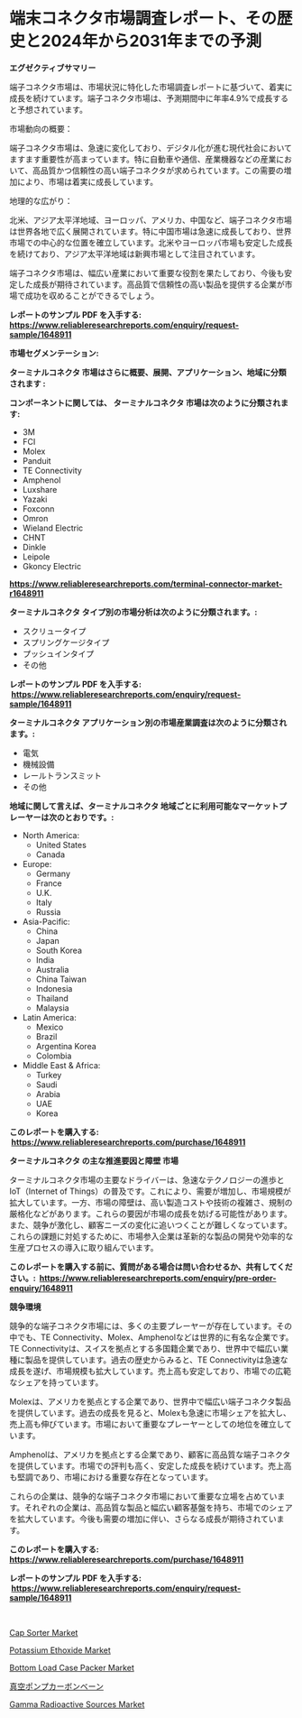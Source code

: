 <p><h1>端末コネクタ市場調査レポート、その歴史と2024年から2031年までの予測</h1></p><p><strong>エグゼクティブサマリー</strong></p>
<p><p>端子コネクタ市場は、市場状況に特化した市場調査レポートに基づいて、着実に成長を続けています。端子コネクタ市場は、予測期間中に年率4.9%で成長すると予想されています。</p><p>市場動向の概要：</p><p>端子コネクタ市場は、急速に変化しており、デジタル化が進む現代社会においてますます重要性が高まっています。特に自動車や通信、産業機器などの産業において、高品質かつ信頼性の高い端子コネクタが求められています。この需要の増加により、市場は着実に成長しています。</p><p>地理的な広がり：</p><p>北米、アジア太平洋地域、ヨーロッパ、アメリカ、中国など、端子コネクタ市場は世界各地で広く展開されています。特に中国市場は急速に成長しており、世界市場での中心的な位置を確立しています。北米やヨーロッパ市場も安定した成長を続けており、アジア太平洋地域は新興市場として注目されています。</p><p>端子コネクタ市場は、幅広い産業において重要な役割を果たしており、今後も安定した成長が期待されています。高品質で信頼性の高い製品を提供する企業が市場で成功を収めることができるでしょう。</p></p>
<p><strong>レポートのサンプル PDF を入手する: <a href="https://www.reliableresearchreports.com/enquiry/request-sample/1648911">https://www.reliableresearchreports.com/enquiry/request-sample/1648911</a></strong></p>
<p><strong>市場セグメンテーション:</strong></p>
<p><strong> ターミナルコネクタ 市場はさらに概要、展開、アプリケーション、地域に分類されます :</strong></p>
<p><strong>コンポーネントに関しては、 ターミナルコネクタ 市場は次のように分類されます: &nbsp;</strong></p>
<p><ul><li>3M</li><li>FCI</li><li>Molex</li><li>Panduit</li><li>TE Con​​nectivity</li><li>Amphenol</li><li>Luxshare</li><li>Yazaki</li><li>Foxconn</li><li>Omron</li><li>Wieland Electric</li><li>CHNT</li><li>Dinkle</li><li>Leipole</li><li>Gkoncy Electric</li></ul></p>
<p><strong><a href="https://www.reliableresearchreports.com/terminal-connector-market-r1648911">https://www.reliableresearchreports.com/terminal-connector-market-r1648911</a></strong></p>
<p><strong> ターミナルコネクタ タイプ別の市場分析は次のように分類されます。:</strong></p>
<p><ul><li>スクリュータイプ</li><li>スプリングケージタイプ</li><li>プッシュインタイプ</li><li>その他</li></ul></p>
<p><strong>レポートのサンプル PDF を入手する: &nbsp;<a href="https://www.reliableresearchreports.com/enquiry/request-sample/1648911">https://www.reliableresearchreports.com/enquiry/request-sample/1648911</a></strong></p>
<p><strong> ターミナルコネクタ アプリケーション別の市場産業調査は次のように分類されます。:</strong></p>
<p><ul><li>電気</li><li>機械設備</li><li>レールトランスミット</li><li>その他</li></ul></p>
<p><strong>地域に関して言えば、ターミナルコネクタ 地域ごとに利用可能なマーケットプレーヤーは次のとおりです。:</strong></p>
<p><ul>
    <li>
        North America:
        <ul>
            <li>United States</li>
            <li>Canada</li>
        </ul>
    </li>
    <li>
        Europe:
        <ul>
            <li>Germany</li>
            <li>France</li>
            <li>U.K.</li>
            <li>Italy</li>
            <li>Russia</li>
        </ul>
    </li>
    <li>
        Asia-Pacific:
        <ul>
            <li>China</li>
            <li>Japan</li>
            <li>South Korea</li>
            <li>India</li>
            <li>Australia</li>
            <li>China Taiwan</li>
            <li>Indonesia</li>
            <li>Thailand</li>
            <li>Malaysia</li>
        </ul>
    </li>
    <li>
        Latin America:
        <ul>
            <li>Mexico</li>
            <li>Brazil</li>
            <li>Argentina Korea</li>
            <li>Colombia</li>
        </ul>
    </li>
    <li>
        Middle East & Africa:
        <ul>
            <li>Turkey</li>
            <li>Saudi</li>
            <li>Arabia</li>
            <li>UAE</li>
            <li>Korea</li>
        </ul>
    </li>
    </ul></p>
<p><strong>このレポートを購入する: &nbsp;<a href="https://www.reliableresearchreports.com/purchase/1648911">https://www.reliableresearchreports.com/purchase/1648911</a></strong></p>
<p><strong>ターミナルコネクタ の主な推進要因と障壁 市場</strong></p>
<p><p>ターミナルコネクタ市場の主要なドライバーは、急速なテクノロジーの進歩とIoT（Internet of Things）の普及です。これにより、需要が増加し、市場規模が拡大しています。一方、市場の障壁は、高い製造コストや技術の複雑さ、規制の厳格化などがあります。これらの要因が市場の成長を妨げる可能性があります。また、競争が激化し、顧客ニーズの変化に追いつくことが難しくなっています。これらの課題に対処するために、市場参入企業は革新的な製品の開発や効率的な生産プロセスの導入に取り組んでいます。</p></p>
<p><strong>このレポートを購入する前に、質問がある場合は問い合わせるか、共有してください。:&nbsp; <a href="https://www.reliableresearchreports.com/enquiry/pre-order-enquiry/1648911">https://www.reliableresearchreports.com/enquiry/pre-order-enquiry/1648911</a></strong></p>
<p><strong>競争環境</strong></p>
<p><p>競争的な端子コネクタ市場には、多くの主要プレーヤーが存在しています。その中でも、TE Connectivity、Molex、Amphenolなどは世界的に有名な企業です。TE Connectivityは、スイスを拠点とする多国籍企業であり、世界中で幅広い業種に製品を提供しています。過去の歴史からみると、TE Connectivityは急速な成長を遂げ、市場規模も拡大しています。売上高も安定しており、市場での広範なシェアを持っています。</p><p>Molexは、アメリカを拠点とする企業であり、世界中で幅広い端子コネクタ製品を提供しています。過去の成長を見ると、Molexも急速に市場シェアを拡大し、売上高も伸びています。市場において重要なプレーヤーとしての地位を確立しています。</p><p>Amphenolは、アメリカを拠点とする企業であり、顧客に高品質な端子コネクタを提供しています。市場での評判も高く、安定した成長を続けています。売上高も堅調であり、市場における重要な存在となっています。</p><p>これらの企業は、競争的な端子コネクタ市場において重要な立場を占めています。それぞれの企業は、高品質な製品と幅広い顧客基盤を持ち、市場でのシェアを拡大しています。今後も需要の増加に伴い、さらなる成長が期待されています。</p></p>
<p><strong>このレポートを購入する: &nbsp; <a href="https://www.reliableresearchreports.com/purchase/1648911">https://www.reliableresearchreports.com/purchase/1648911</a></strong></p>
<p><strong>レポートのサンプル PDF を入手する: &nbsp;<a href="https://www.reliableresearchreports.com/enquiry/request-sample/1648911">https://www.reliableresearchreports.com/enquiry/request-sample/1648911</a></strong><strong></strong></p>
<p>&nbsp;</p>
<p><p><a href="https://github.com/bobicer/Market-Research-Report-List-2/blob/main/cap-sorter-market.md">Cap Sorter Market</a></p><p><a href="https://issuu.com/reportprime-2/docs/potassium-ethoxide-market-size-2030.pptx">Potassium Ethoxide Market</a></p><p><a href="https://github.com/globismark/Market-Research-Report-List-2/blob/main/bottom-load-case-packer-market.md">Bottom Load Case Packer Market</a></p><p><a href="https://github.com/MosesSpinka1914/Market-Research-Report-List-1/blob/main/589583628399.md">真空ポンプカーボンベーン</a></p><p><a href="https://noble-drawer-34c.notion.site/Analyzing-Gamma-Radioactive-Sources-Market-Global-Industry-Perspective-and-Forecast-2024-to-2031-38a68b593c7d475683ab56f73ce02952">Gamma Radioactive Sources Market</a></p></p>